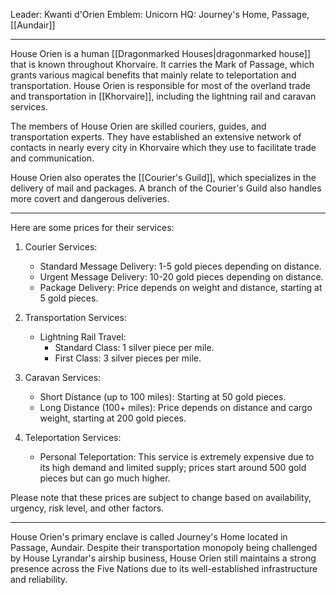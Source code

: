 Leader: Kwanti d'Orien
Emblem: Unicorn
HQ: Journey's Home, Passage, [[Aundair]]

---

House Orien is a human [[Dragonmarked Houses|dragonmarked house]] that is known throughout Khorvaire. It carries the Mark of Passage, which grants various magical benefits that mainly relate to teleportation and transportation. House Orien is responsible for most of the overland trade and transportation in [[Khorvaire]], including the lightning rail and caravan services.

The members of House Orien are skilled couriers, guides, and transportation experts. They have established an extensive network of contacts in nearly every city in Khorvaire which they use to facilitate trade and communication.

House Orien also operates the [[Courier's Guild]], which specializes in the delivery of mail and packages. A branch of the Courier's Guild also handles more covert and dangerous deliveries.

---

Here are some prices for their services:

1. Courier Services:
   - Standard Message Delivery: 1-5 gold pieces depending on distance.
   - Urgent Message Delivery: 10-20 gold pieces depending on distance.
   - Package Delivery: Price depends on weight and distance, starting at 5 gold pieces.

2. Transportation Services:
   - Lightning Rail Travel:
     - Standard Class: 1 silver piece per mile.
     - First Class: 3 silver pieces per mile.
     
3. Caravan Services:
   - Short Distance (up to 100 miles): Starting at 50 gold pieces.
   - Long Distance (100+ miles): Price depends on distance and cargo weight, starting at 200 gold pieces.

4. Teleportation Services:
   - Personal Teleportation: This service is extremely expensive due to its high demand and limited supply; prices start around 500 gold pieces but can go much higher.

Please note that these prices are subject to change based on availability, urgency, risk level, and other factors.

---

House Orien's primary enclave is called Journey's Home located in Passage, Aundair. Despite their transportation monopoly being challenged by House Lyrandar's airship business, House Orien still maintains a strong presence across the Five Nations due to its well-established infrastructure and reliability.